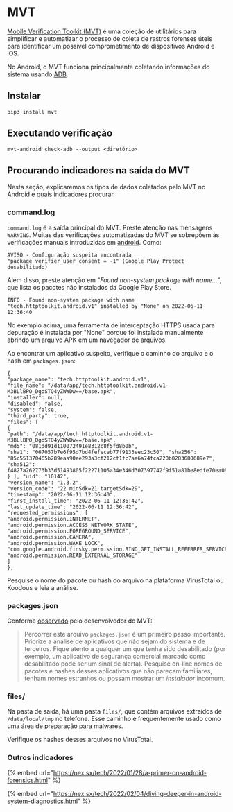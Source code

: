 # MVT

[Mobile Verification Toolkit (MVT)](https://github.com/mvt-project/mvt) é uma coleção de utilitários para simplificar e automatizar o processo de coleta de rastros forenses úteis para identificar um possível comprometimento de dispositivos Android e iOS.

No Android, o MVT funciona principalmente coletando informações do sistema usando [ADB](https://developer.android.com/studio/command-line/adb).

## Instalar

```
pip3 install mvt
```

## Executando verificação

`mvt-android check-adb --output <diretório>`

## Procurando indicadores na saída do MVT

Nesta seção, explicaremos os tipos de dados coletados pelo MVT no Android e quais indicadores procurar.

### command.log

`command.log` é a saída principal do MVT. Preste atenção nas mensagens `WARNING`. Muitas das verificações automatizadas do MVT se sobrepõem às verificações manuais introduzidas em [android](../android/ "mention"). Como:

```
AVISO - Configuração suspeita encontrada "package_verifier_user_consent = -1" (Google Play Protect desabilitado)
```

Além disso, preste atenção em "_Found non-system package with name..._", que lista os pacotes não instalados da Google Play Store.

```
INFO - Found non-system package with name "tech.httptoolkit.android.v1" installed by "None" on 2022-06-11 12:36:40
```

No exemplo acima, uma ferramenta de interceptação HTTPS usada para depuração é instalada por "None" porque foi instalada manualmente abrindo um arquivo APK em um navegador de arquivos.

Ao encontrar um aplicativo suspeito, verifique o caminho do arquivo e o hash em `packages.json`:

```
{
"package_name": "tech.httptoolkit.android.v1",
"file_name": "/data/app/tech.httptoolkit.android.v1-M3BLlBPO_DgoSTQ4yZWWDw==/base.apk",
"installer": null,
"disabled": false,
"system": false,
"third_party": true,
"files": [
{
"path": "/data/app/tech.httptoolkit.android.v1-M3BLlBPO_DgoSTQ4yZWWDw==/base.apk",
"md5": "081dd91d110072491e8312c8f5fd8b0b",
"sha1": "067057b7e6f95d7bd4fefeceb77f9133eec23c50", "sha256": "85c551370465b289eaa90ee293a3cf212cf1fc7aa6a74fca220b0283680689e7", "sha512": f4827a262773b33d51493805f22271105a34e346d307397742f9f51a81be8edfe70ea08a1aa04be6effda9cdd08b67a13f7cb02aab89514a7bb34" } ], "uid": "10142",
"version_name": "1.3.2",
"version_code": "22 minSdk=21 targetSdk=29",
"timestamp": "2022-06-11 12:36:40",
"first_install_time": "2022-06-11 12:36:42",
"last_update_time": "2022-06-11 12:36:42",
"requested_permissions": [
"android.permission.INTERNET",
"android.permission.ACCESS_NETWORK_STATE",
"android.permission.FOREGROUND_SERVICE",
"android.permission.CAMERA",
"android.permission.WAKE_LOCK",
"com.google.android.finsky.permission.BIND_GET_INSTALL_REFERRER_SERVICE",
"android.permission.READ_EXTERNAL_STORAGE"
]
},
```

Pesquise o nome do pacote ou hash do arquivo na plataforma VirusTotal ou Koodous e leia a análise.

### packages.json

Conforme [observado](https://nex.sx/tech/2022/01/28/a-primer-on-android-forensics.html) pelo desenvolvedor do MVT:

> Percorrer este arquivo `packages.json` é um primeiro passo importante. Priorize a análise de aplicativos que não sejam do sistema e de terceiros. Fique atento a qualquer um que tenha sido desabilitado (por exemplo, um aplicativo de segurança comercial marcado como desabilitado pode ser um sinal de alerta). Pesquise on-line nomes de pacotes e hashes desses aplicativos que não pareçam familiares, tenham nomes estranhos ou possam mostrar um _instalador_ incomum.

### files/

Na pasta de saída, há uma pasta `files/`, que contém arquivos extraídos de `/data/local/tmp` no telefone. Esse caminho é frequentemente usado como uma área de preparação para malwares.

Verifique os hashes desses arquivos no VirusTotal.

### Outros indicadores

{% embed url="https://nex.sx/tech/2022/01/28/a-primer-on-android-forensics.html" %}

{% embed url="https://nex.sx/tech/2022/02/04/diving-deeper-in-android-system-diagnostics.html" %}
